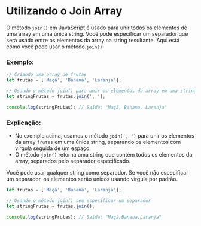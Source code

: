 # Utilizando o Join Array

O método `join()` em JavaScript é usado para unir todos os elementos de uma array em uma única string. Você pode especificar um separador que será usado entre os elementos da array na string resultante. Aqui está como você pode usar o método `join()`:

### Exemplo:

```javascript
// Criando uma array de frutas
let frutas = ['Maçã', 'Banana', 'Laranja'];

// Usando o método join() para unir os elementos da array em uma string
let stringFrutas = frutas.join(', ');

console.log(stringFrutas); // Saída: "Maçã, Banana, Laranja"
```

### Explicação:

- No exemplo acima, usamos o método `join(', ')` para unir os elementos da array `frutas` em uma única string, separando os elementos com vírgula seguida de um espaço.
- O método `join()` retorna uma string que contém todos os elementos da array, separados pelo separador especificado.

Você pode usar qualquer string como separador. Se você não especificar um separador, os elementos serão unidos usando vírgula por padrão.

```javascript
let frutas = ['Maçã', 'Banana', 'Laranja'];

// Usando o método join() sem especificar um separador
let stringFrutas = frutas.join();

console.log(stringFrutas); // Saída: "Maçã,Banana,Laranja"
```

